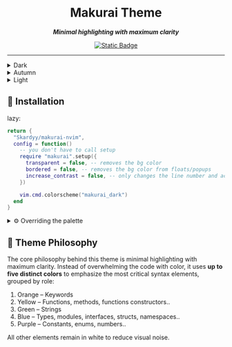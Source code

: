 <div align="center">
    
# Makurai Theme
***Minimal highlighting with maximum clarity***
    
[![Static Badge](https://img.shields.io/badge/Click%20Here-fac25a?style=for-the-badge&label=For%20Extras&labelColor=1e2029)](https://github.com/Skardyy/makurai-theme)
</div>

---

<details>
<summary>Dark</summary>

```lua
vim.cmd.colorscheme("makurai_dark")
```
![image](https://github.com/user-attachments/assets/126a33a0-e2a1-4403-8cf4-239959c01d8f)
</details>

<details>
<summary>Autumn</summary>

```lua
vim.cmd.colorscheme("makurai_autumn")
```
![image](https://github.com/user-attachments/assets/fe5989e8-2dfa-419c-9394-24b3a2e81ee2)
</details>

<details>
<summary>Light</summary>

```lua
vim.cmd.colorscheme("makurai_light")
``` 
![image](https://github.com/user-attachments/assets/382137a1-cdc5-4617-9467-3aad60cb608f)
</details>


## 🚀 Installation   
lazy:  
```lua
return {
  "Skardyy/makurai-nvim",
  config = function()
    -- you don't have to call setup
    require "makurai".setup({
      transparent = false, -- removes the bg color
      bordered = false, -- removes the bg color from floats/popups
      increase_contrast = false, -- only changes the line number and active line number for now.
    })

    vim.cmd.colorscheme("makurai_dark")
  end
}
```
<details>
<summary>⚙️ Overriding the palette </summary>

> the below example "converts" makurai_dark into makurai_autumn
```lua
require("makurai").modify("dark", {
  orange    = "#ff6340",
  yellow    = "#facc75",
  green     = "#a2d93d",
  purple    = "#e67399",
  blue      = "#60bfbf",
})

```
the options are everything in the palette [here](./lua/makurai/palettes/dark.lua#L1)

</details>

## 🤔 Theme Philosophy
The core philosophy behind this theme is minimal highlighting with maximum clarity. Instead of overwhelming the code with color, it uses **up to five distinct colors** to emphasize the most critical syntax elements, grouped by role:  

1. Orange – Keywords
2. Yellow – Functions, methods, functions constructors..
3. Green – Strings
4. Blue – Types, modules, interfaces, structs, namespaces..
5. Purple – Constants, enums, numbers..

All other elements remain in white to reduce visual noise.
